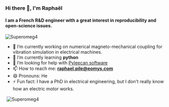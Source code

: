 ### Hi there 👋, I'm Raphaël

#### I am a French R&D engineer with a great interest in reproducibility and open-science issues. 

<p align="left"> <img src="https://komarev.com/ghpvc/?username=Superomeg4" alt="Superomeg4" /> </p>

- 🔭 I’m currently working on numerical magneto-mechanical coupling for vibration simulation in electrical machines.
- 🌱 I’m currently learning **python**
- 🤔 I’m looking for help with [Pyleecan software](https://github.com/Eomys/pyleecan)
- 📫 How to reach me: **raphael.pile@eomys.com**
- 😄 Pronouns: He
- ⚡ Fun fact: I have a PhD in electrical engineering, but I don't really know how an electric motor works.

<p>&nbsp;<img align="center" src="https://github-readme-stats.vercel.app/api?username=Superomeg4&show_icons=true&theme=dark" alt="Superomeg4" /></p>
